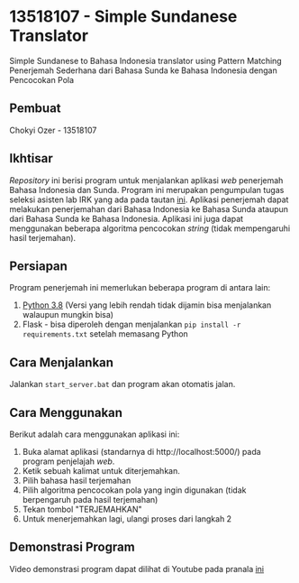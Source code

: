 # 13518107 - Simple Sundanese Translator
Simple Sundanese to Bahasa Indonesia translator using Pattern Matching
Penerjemah Sederhana dari Bahasa Sunda ke Bahasa Indonesia dengan Pencocokan Pola

## Pembuat
Chokyi Ozer - 13518107

## Ikhtisar
*Repository* ini berisi program untuk menjalankan aplikasi *web* penerjemah Bahasa Indonesia dan Sunda. Program ini merupakan pengumpulan tugas seleksi asisten lab IRK yang ada pada tautan [ini](https://github.com/rickyyuliawan-riyugan/Simple-Sundanese-Translator). Aplikasi penerjemah dapat melakukan penerjemahan dari Bahasa Indonesia ke Bahasa Sunda ataupun dari Bahasa Sunda ke Bahasa Indonesia. Aplikasi ini juga dapat menggunakan beberapa algoritma pencocokan *string* (tidak mempengaruhi hasil terjemahan).

## Persiapan
Program penerjemah ini memerlukan beberapa program di antara lain:
1. [Python 3.8](https://www.python.org/downloads/) (Versi yang lebih rendah tidak dijamin bisa menjalankan walaupun mungkin bisa)
2. Flask - bisa diperoleh dengan menjalankan ` pip install -r requirements.txt ` setelah memasang Python

## Cara Menjalankan
Jalankan ` start_server.bat ` dan program akan otomatis jalan.

## Cara Menggunakan
Berikut adalah cara menggunakan aplikasi ini:
1. Buka alamat aplikasi (standarnya di http://localhost:5000/) pada program penjelajah *web*.
2. Ketik sebuah kalimat untuk diterjemahkan.
3. Pilih bahasa hasil terjemahan
4. Pilih algoritma pencocokan pola yang ingin digunakan (tidak berpengaruh pada hasil terjemahan)
5. Tekan tombol "TERJEMAHKAN"
6. Untuk menerjemahkan lagi, ulangi proses dari langkah 2

## Demonstrasi Program
Video demonstrasi program dapat dilihat di Youtube pada pranala [ini](https://youtu.be/MHPZgMK-8FY)